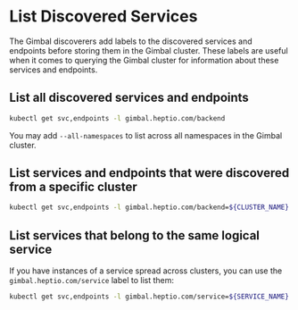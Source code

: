 # List Discovered Services

The Gimbal discoverers add labels to the discovered services and endpoints before storing them in the Gimbal cluster. These labels are useful when it comes to querying the Gimbal cluster for information about these services and endpoints.

## List all discovered services and endpoints

```sh
kubectl get svc,endpoints -l gimbal.heptio.com/backend
```

You may add `--all-namespaces` to list across all namespaces in the Gimbal cluster.

## List services and endpoints that were discovered from a specific cluster

```sh
kubectl get svc,endpoints -l gimbal.heptio.com/backend=${CLUSTER_NAME}
```

## List services that belong to the same logical service

If you have instances of a service spread across clusters, you can use the `gimbal.heptio.com/service` label to list
them:

```sh
kubectl get svc,endpoints -l gimbal.heptio.com/service=${SERVICE_NAME}
```
